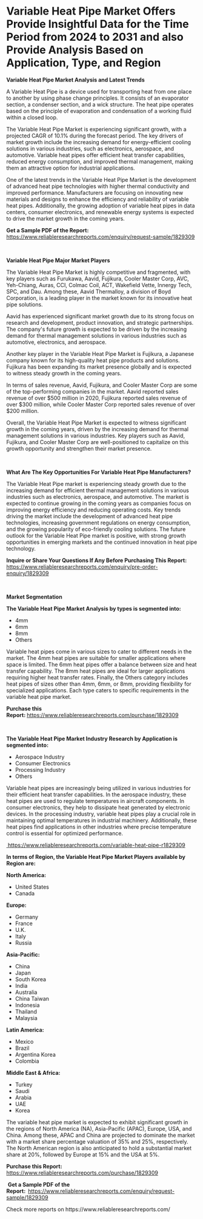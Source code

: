 <p><h1>Variable Heat Pipe Market Offers Provide Insightful Data for the Time Period from 2024 to 2031 and also Provide Analysis Based on Application, Type, and Region</h1></p><p><strong>Variable Heat Pipe Market Analysis and Latest Trends</strong></p>
<p><p>A Variable Heat Pipe is a device used for transporting heat from one place to another by using phase change principles. It consists of an evaporator section, a condenser section, and a wick structure. The heat pipe operates based on the principle of evaporation and condensation of a working fluid within a closed loop.</p><p>The Variable Heat Pipe Market is experiencing significant growth, with a projected CAGR of 10.1% during the forecast period. The key drivers of market growth include the increasing demand for energy-efficient cooling solutions in various industries, such as electronics, aerospace, and automotive. Variable heat pipes offer efficient heat transfer capabilities, reduced energy consumption, and improved thermal management, making them an attractive option for industrial applications.</p><p>One of the latest trends in the Variable Heat Pipe Market is the development of advanced heat pipe technologies with higher thermal conductivity and improved performance. Manufacturers are focusing on innovating new materials and designs to enhance the efficiency and reliability of variable heat pipes. Additionally, the growing adoption of variable heat pipes in data centers, consumer electronics, and renewable energy systems is expected to drive the market growth in the coming years.</p></p>
<p><strong>Get a Sample PDF of the Report:&nbsp;</strong> <a href="https://www.reliableresearchreports.com/enquiry/request-sample/1829309">https://www.reliableresearchreports.com/enquiry/request-sample/1829309</a></p>
<p>&nbsp;</p>
<p><strong>Variable Heat Pipe Major Market Players</strong></p>
<p><p>The Variable Heat Pipe Market is highly competitive and fragmented, with key players such as Furukawa, Aavid, Fujikura, Cooler Master Corp, AVC, Yeh-Chiang, Auras, CCI, Colmac Coil, ACT, Wakefield Vette, Innergy Tech, SPC, and Dau. Among these, Aavid Thermalloy, a division of Boyd Corporation, is a leading player in the market known for its innovative heat pipe solutions.</p><p>Aavid has experienced significant market growth due to its strong focus on research and development, product innovation, and strategic partnerships. The company's future growth is expected to be driven by the increasing demand for thermal management solutions in various industries such as automotive, electronics, and aerospace.</p><p>Another key player in the Variable Heat Pipe Market is Fujikura, a Japanese company known for its high-quality heat pipe products and solutions. Fujikura has been expanding its market presence globally and is expected to witness steady growth in the coming years.</p><p>In terms of sales revenue, Aavid, Fujikura, and Cooler Master Corp are some of the top-performing companies in the market. Aavid reported sales revenue of over $500 million in 2020, Fujikura reported sales revenue of over $300 million, while Cooler Master Corp reported sales revenue of over $200 million.</p><p>Overall, the Variable Heat Pipe Market is expected to witness significant growth in the coming years, driven by the increasing demand for thermal management solutions in various industries. Key players such as Aavid, Fujikura, and Cooler Master Corp are well-positioned to capitalize on this growth opportunity and strengthen their market presence.</p></p>
<p>&nbsp;</p>
<p><strong>What Are The Key Opportunities For Variable Heat Pipe Manufacturers?</strong></p>
<p><p>The Variable Heat Pipe market is experiencing steady growth due to the increasing demand for efficient thermal management solutions in various industries such as electronics, aerospace, and automotive. The market is expected to continue growing in the coming years as companies focus on improving energy efficiency and reducing operating costs. Key trends driving the market include the development of advanced heat pipe technologies, increasing government regulations on energy consumption, and the growing popularity of eco-friendly cooling solutions. The future outlook for the Variable Heat Pipe market is positive, with strong growth opportunities in emerging markets and the continued innovation in heat pipe technology.</p></p>
<p><strong>Inquire or Share Your Questions If Any Before Purchasing This Report:</strong> <a href="https://www.reliableresearchreports.com/enquiry/pre-order-enquiry/1829309">https://www.reliableresearchreports.com/enquiry/pre-order-enquiry/1829309</a></p>
<p>&nbsp;</p>
<p><strong>Market Segmentation</strong></p>
<p><strong>The Variable Heat Pipe Market Analysis by types is segmented into:</strong></p>
<p><ul><li>4mm</li><li>6mm</li><li>8mm</li><li>Others</li></ul></p>
<p><p>Variable heat pipes come in various sizes to cater to different needs in the market. The 4mm heat pipes are suitable for smaller applications where space is limited. The 6mm heat pipes offer a balance between size and heat transfer capability. The 8mm heat pipes are ideal for larger applications requiring higher heat transfer rates. Finally, the Others category includes heat pipes of sizes other than 4mm, 6mm, or 8mm, providing flexibility for specialized applications. Each type caters to specific requirements in the variable heat pipe market.</p></p>
<p><strong>Purchase this Report:&nbsp;</strong><a href="https://www.reliableresearchreports.com/purchase/1829309">https://www.reliableresearchreports.com/purchase/1829309</a></p>
<p>&nbsp;</p>
<p><strong>The Variable Heat Pipe Market Industry Research by Application is segmented into:</strong></p>
<p><ul><li>Aerospace Industry</li><li>Consumer Electronics</li><li>Processing Industry</li><li>Others</li></ul></p>
<p><p>Variable heat pipes are increasingly being utilized in various industries for their efficient heat transfer capabilities. In the aerospace industry, these heat pipes are used to regulate temperatures in aircraft components. In consumer electronics, they help to dissipate heat generated by electronic devices. In the processing industry, variable heat pipes play a crucial role in maintaining optimal temperatures in industrial machinery. Additionally, these heat pipes find applications in other industries where precise temperature control is essential for optimized performance.</p></p>
<p><a href="https://www.reliableresearchreports.com/variable-heat-pipe-r1829309">&nbsp;https://www.reliableresearchreports.com/variable-heat-pipe-r1829309</a></p>
<p><strong>In terms of Region, the Variable Heat Pipe Market Players available by Region are:</strong></p>
<p>
    <p> <strong> North America: </strong>
        <ul>
            <li>United States</li>
            <li>Canada</li>
        </ul>
        </p> 
    <p> <strong> Europe: </strong>
        <ul>
            <li>Germany</li>
            <li>France</li>
            <li>U.K.</li>
            <li>Italy</li>
            <li>Russia</li>
        </ul>
        </p> 
    <p> <strong> Asia-Pacific: </strong>
        <ul>
            <li>China</li>
            <li>Japan</li>
            <li>South Korea</li>
            <li>India</li>
            <li>Australia</li>
            <li>China Taiwan</li>
            <li>Indonesia</li>
            <li>Thailand</li>
            <li>Malaysia</li>
        </ul>
        </p> 
    <p> <strong> Latin America: </strong>
        <ul>
            <li>Mexico</li>
            <li>Brazil</li>
            <li>Argentina Korea</li>
            <li>Colombia</li>
        </ul>
        </p> 
    <p> <strong> Middle East & Africa: </strong>
        <ul>
            <li>Turkey</li>
            <li>Saudi</li>
            <li>Arabia</li>
            <li>UAE</li>
            <li>Korea</li>
        </ul>
    </p>
    </p>
<p><p>The variable heat pipe market is expected to exhibit significant growth in the regions of North America (NA), Asia-Pacific (APAC), Europe, USA, and China. Among these, APAC and China are projected to dominate the market with a market share percentage valuation of 35% and 25%, respectively. The North American region is also anticipated to hold a substantial market share at 20%, followed by Europe at 15% and the USA at 5%.</p></p>
<p><strong>Purchase this Report: </strong><a href="https://www.reliableresearchreports.com/purchase/1829309">https://www.reliableresearchreports.com/purchase/1829309</a></p>
<p>&nbsp;<strong>Get a Sample PDF of the Report:&nbsp;&nbsp;</strong><a href="https://www.reliableresearchreports.com/enquiry/request-sample/1829309">https://www.reliableresearchreports.com/enquiry/request-sample/1829309</a></p>
<p><strong></strong></p>
<p>Check more reports on https://www.reliableresearchreports.com/</p>